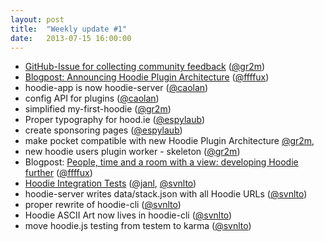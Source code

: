 ```yaml
---
layout: post
title:  "Weekly update #1"
date:   2013-07-15 16:00:00
---
```


* [GitHub-Issue for collecting community feedback](https://github.com/hoodiehq/hoodie-server/issues/96) ([@gr2m](https://github.com/gr2m))
* [Blogpost: Announcing Hoodie Plugin Architecture](http://blog.hood.ie/2013/07/big-things-to-come-building-the-hoodie-plugin-architecture-making-hoodie-plugin-ready/) ([@ffffux](https://github.com/ffffux))
* hoodie-app is now hoodie-server ([@caolan](https://github.com/caolan))
* config API for plugins ([@caolan](https://github.com/caolan))
* simplified my-first-hoodie ([@gr2m](https://github.com/gr2m))
* Proper typography for hood.ie ([@espylaub](https://github.com/espy))
* create sponsoring pages ([@espylaub](https://github.com/espy))
* make pocket compatible with new Hoodie Plugin Architecture [@gr2m](https://github.com/gr2m),
* new hoodie users plugin worker - skeleton ([@gr2m](https://github.com/gr2m))
* Blogpost: [People, time and a room with a view: developing Hoodie further](http://blog.hood.ie/2013/07/people-time-and-a-room-with-a-view-developing-hoodie-further/) ([@ffffux](https://github.com/ffffux))
* [Hoodie Integration Tests](https://github.com/hoodiehq/hoodie-integration-test) ([@janl](https://github.com/janl), [@svnlto](https://github.com/svnlto))
* hoodie-server writes data/stack.json with all Hoodie URLs ([@svnlto](https://github.com/svnlto))
* proper rewrite of hoodie-cli ([@svnlto](https://github.com/svnlto))
* Hoodie ASCII Art now lives in hoodie-cli ([@svnlto](https://github.com/svnlto))
* move hoodie.js testing from testem to karma ([@svnlto](https://github.com/svnlto))
